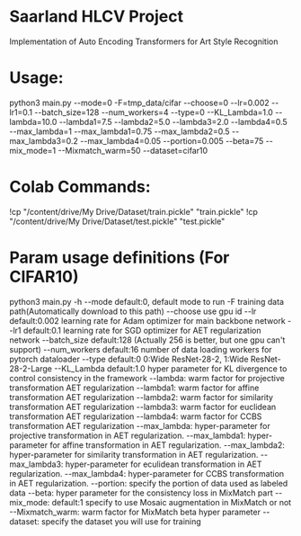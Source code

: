# Saarland HLCV Project
Implementation of Auto Encoding Transformers for Art Style Recognition

# Usage:
python3 main.py --mode=0 -F=tmp_data/cifar --choose=0 --lr=0.002 --lr1=0.1 --batch_size=128 --num_workers=4 --type=0 --KL_Lambda=1.0 --lambda=10.0 --lambda1=7.5 --lambda2=5.0 --lambda3=2.0 --lambda4=0.5 --max_lambda=1 --max_lambda1=0.75 --max_lambda2=0.5 --max_lambda3=0.2 --max_lambda4=0.05 --portion=0.005 --beta=75 --mix_mode=1  --Mixmatch_warm=50 --dataset=cifar10

# Colab Commands:
!cp "/content/drive/My Drive/Dataset/train.pickle" "train.pickle"
!cp "/content/drive/My Drive/Dataset/test.pickle" "test.pickle"

# Param usage definitions (For CIFAR10)
python3 main.py -h
--mode default:0, default mode to run
-F training data path(Automatically download to this path)
--choose use gpu id 
--lr default:0.002 learning rate for Adam optimizer for main backbone network
--lr1 default:0.1 learning rate for SGD optimizer for AET regularization network
--batch_size default:128 (Actually 256 is better, but one gpu can't support)
--num_workers default:16 number of data loading workers for pytorch dataloader
--type default:0 0:Wide ResNet-28-2, 1:Wide ResNet-28-2-Large
--KL_Lambda default:1.0 hyper parameter for KL divergence to control consistency in the framework
--lambda: warm factor for projective transformation AET regularization
--lambda1: warm factor for affine transformation AET regularization
--lambda2: warm factor for similarity transformation AET regularization
--lambda3: warm factor for euclidean transformation AET regularization
--lambda4: warm factor for CCBS transformation AET regularization
--max_lambda: hyper-parameter for projective transformation in AET regularization.
--max_lambda1: hyper-parameter for affine transformation in AET regularization.
--max_lambda2: hyper-parameter for similarity transformation in AET regularization.
--max_lambda3: hyper-parameter for eculidean transformation in AET regularization.
--max_lambda4: hyper-parameter for CCBS transformation in AET regularization.
--portion: specify the portion of data used as labeled data
--beta: hyper parameter for the consistency loss in MixMatch part
--mix_mode: default:1 specify to use Mosaic augmentation in MixMatch or not
--Mixmatch_warm: warm factor for MixMatch beta hyper parameter
--dataset: specify the dataset you will use for training
